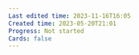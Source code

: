 ```yaml
---
Last edited time: 2023-11-16T16:05
Created time: 2023-05-20T21:01
Progress: Not started
Cards: false
---
```

